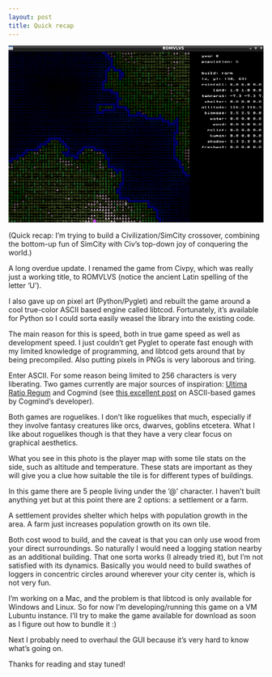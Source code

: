 ```yaml
---
layout: post
title: Quick recap
---
```


![The player map with stats on the side.](/images/2014-12-25_romvlvs_development_screenshot_0.png)

(Quick recap: I’m trying to build a Civilization/SimCity crossover, 
combining the bottom-up fun of SimCity with Civ’s top-down joy of 
conquering the world.)

A long overdue update. I renamed the game from Civpy, which was 
really just a working title, to ROMVLVS (notice the ancient Latin 
spelling of the letter ‘U’).

I also gave up on pixel art (Python/Pyglet) and rebuilt the game 
around a cool true-color ASCII based engine called libtcod. 
Fortunately, it’s available for Python so I could sorta easily weasel 
the library into the existing code.

The main reason for this is speed, both in true game speed as well as 
development speed. I just couldn’t get Pyglet to operate fast enough 
with my limited knowledge of programming, and libtcod gets around 
that by being precompiled. Also putting pixels in PNGs is very 
laborous and tiring.

Enter ASCII. For some reason being limited to 256 characters is very 
liberating. Two games currently are major sources of inspiration: 
[Ultima Ratio Regum](https://ultimaratioregum.co.uk) 
and Cogmind (see [this excellent post](https://www.gridsagegames.com/blog/2014/03/ascii-art/) 
on ASCII-based games by Cogmind’s developer).

Both games are roguelikes. I don’t like roguelikes that much, 
especially if they involve fantasy creatures like orcs, dwarves, 
goblins etcetera. What I like about roguelikes though is that they 
have a very clear focus on graphical aesthetics. 

What you see in this photo is the player map with some tile stats on 
the side, such as altitude and temperature. These stats are important 
as they will give you a clue how suitable the tile is for different 
types of buildings.

In this game there are 5 people living under the ’@’ character. I 
haven’t built anything yet but at this point there are 2 options: a 
settlement or a farm.

A settlement provides shelter which helps with population growth in the 
area. A farm just increases population growth on its own tile.

Both cost wood to build, and the caveat is that you can only use wood 
from your direct surroundings. So naturally I would need a logging 
station nearby as an additional building. That one sorta works (I 
already tried it), but I’m not satisfied with its dynamics. Basically 
you would need to build swathes of loggers in concentric circles around 
wherever your city center is, which is not very fun.

I’m working on a Mac, and the problem is that libtcod is only available 
for Windows and Linux. So for now I’m developing/running this game on a 
VM Lubuntu instance. I’ll try to make the game available for download 
as soon as I figure out how to bundle it :)

Next I probably need to overhaul the GUI because it’s very hard to know 
what’s going on.

Thanks for reading and stay tuned!

